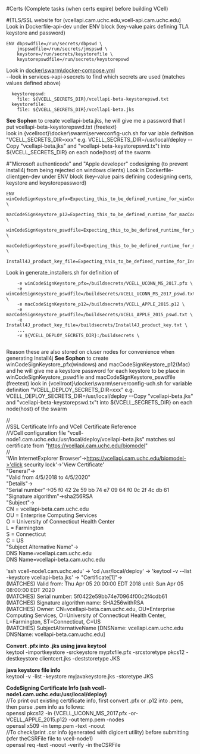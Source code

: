 #Certs (Complete tasks (when certs expire) before building VCell)


#(TLS/SSL website for (vcellapi.cam.uchc.edu,vcell-api.cam.uchc.edu)
Look in Dockerfile-api-dev under ENV block (key-value pairs defining TLA keystore and password)  

```
ENV dbpswdfile=/run/secrets/dbpswd \  
    jmspswdfile=/run/secrets/jmspswd \  
    keystore=/run/secrets/keystorefile \  
    keystorepswdfile=/run/secrets/keystorepswd  
```

Look in [docker\swarm\docker-compose.yml](./docker/swarm/docker-compose.yml)  
--look in services->api->secrets to find which secrets are used (matches values defined above)  

```
  keystorepswd:
    file: ${VCELL_SECRETS_DIR}/vcellapi-beta-keystorepswd.txt
  keystorefile:
    file: ${VCELL_SECRETS_DIR}/vcellapi-beta.jks
```

**See Sophon** to create vcellapi-beta.jks, he will give me a password that I put vcellapi-beta-keystorepswd.txt (freetext)  
look in {vcellroot}\docker\swarm\serverconfig-uch.sh for var iable definition "VCELL_SECRETS_DIR=xxx" e.g. VCELL_SECRETS_DIR=/usr/local/deploy
--Copy "vcellapi-beta.jks" and "vcellapi-beta-keystorepswd.tx"t into ${VCELL_SECRETS_DIR} on each node(host) of the swarm

#"Microsoft authenticode" and "Apple developer" codesigning (to prevent install4j from being rejected on windows clients)
Look in Dockerfile-clientgen-dev under ENV block (key-value pairs defining codesigning certs, keystore and keystorepassword)  

```
ENV winCodeSignKeystore_pfx=Expecting_this_to_be_defined_runtime_for_winCodeSignKeystore_pfx \
    macCodeSignKeystore_p12=Expecting_this_to_be_defined_runtime_for_macCodeSignKeystore_p12 \
    winCodeSignKeystore_pswdfile=Expecting_this_to_be_defined_runtime_for_winCodeSignKeystore_pswdfile \
    macCodeSignKeystore_pswdfile=Expecting_this_to_be_defined_runtime_for_macCodeSignKeystore_pswdfile \
    Install4J_product_key_file=Expecting_this_to_be_defined_runtime_for_Install4J_product_key_file
```
Look in generate_installers.sh for definition of 

```
    -e winCodeSignKeystore_pfx=/buildsecrets/VCELL_UCONN_MS_2017.pfx \
    -e winCodeSignKeystore_pswdfile=/buildsecrets/VCELL_UCONN_MS_2017_pswd.txt \
    -e macCodeSignKeystore_p12=/buildsecrets/VCELL_APPLE_2015.p12 \
    -e macCodeSignKeystore_pswdfile=/buildsecrets/VCELL_APPLE_2015_pswd.txt \
    -e Install4J_product_key_file=/buildsecrets/Install4J_product_key.txt \
    ...
    -v ${VCELL_DEPLOY_SECRETS_DIR}:/buildsecrets \
    
```

Reason these are also stored on cluser nodes for convenience when generating Install4j
**See Sophon** to create winCodeSignKeystore_pfx(windows) and macCodeSignKeystore_p12(Mac) and he will give me a keystore password for each keystore to be place in winCodeSignKeystore_pswdfile and macCodeSignKeystore_pswdfile (freetext)
look in {vcellroot}\docker\swarm\serverconfig-uch.sh for variable definition "VCELL_DEPLOY_SECRETS_DIR=xxx" e.g. VCELL_DEPLOY_SECRETS_DIR=/usr/local/deploy
--Copy "vcellapi-beta.jks" and "vcellapi-beta-keystorepswd.tx"t into ${VCELL_SECRETS_DIR} on each node(host) of the swarm


//  
//SSL Certificate Info and VCell Certificate Reference  
//VCell configuration file "vcell-node1.cam.uchc.edu:/usr/local/deploy/vcellapi-beta.jks" matches ssl certificate from "https://vcellapi.cam.uchc.edu/biomodel"  
//  
'Win InternetExplorer Browser'->https://vcellapi.cam.uchc.edu/biomodel->'click security lock'->'View Certificate'  
 "General"->  
     "Valid from 4/5/2018 to 4/5/2020"  
 "Details"->  
     "Serial number"->05 f0 42 2e 59 bb 74 e7 09 64 f0 0c 2f 4c db 61  
     "Signature algorithm"->sha256RSA  
     "Subject"->  
       CN = vcellapi-beta.cam.uchc.edu  
       OU = Enterprise Computing Services  
       O = University of Connecticut Health Center  
       L = Farmington  
       S = Connecticut  
       C = US  
     "Subject Alternative Name"->  
       DNS Name=vcellapi.cam.uchc.edu  
       DNS Name=vcellapi-beta.cam.uchc.edu  

'ssh vcell-node1.cam.uchc.edu' -> 'cd /usr/local/deploy' -> 'keytool -v --list -keystore vcellapi-beta.jks' -> "Certificate[1]"->  
(MATCHES) Valid from: Thu Apr 05 20:00:00 EDT 2018 until: Sun Apr 05 08:00:00 EDT 2020  
(MATCHES) Serial number: 5f0422e59bb74e70964f00c2f4cdb61  
(MATCHES) Signature algorithm name: SHA256withRSA  
(MATCHES) Owner: CN=vcellapi-beta.cam.uchc.edu, OU=Enterprise Computing Services, O=University of Connecticut Health Center, L=Farmington, ST=Connecticut, C=US  
(MATCHES) SubjectAlternativeName [DNSName: vcellapi.cam.uchc.edu DNSName: vcellapi-beta.cam.uchc.edu]  

**Convert .pfx into .jks using java keytool**  
keytool -importkeystore -srckeystore mypfxfile.pfx -srcstoretype pkcs12 -destkeystore clientcert.jks -deststoretype JKS  

**java keystore file info**  
keytool -v -list -keystore myjavakeystore.jks -storetype JKS  

**CodeSigning Certificate Info (ssh vcell-node1.cam.uchc.edu:/usr/local/deploy)**  
//To print out existing certificate info, first convert .pfx or .p12 into .pem, then parse .pem info as follows:   
openssl pkcs12 -in {VCELL_UCONN_MS_2017.pfx -or- VCELL_APPLE_2015.p12} -out temp.pem -nodes  
openssl x509 -in temp.pem -text -noout  
//To check/print .csr info (generated with digicert utility) before submitting (xfer theCSRFile file to vcell-node1)  
openssl req -text -noout -verify -in theCSRFile  
 